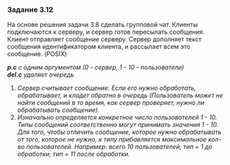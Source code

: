 ### Задание 3.12
На основе решения задачи 3.8 сделать групповой чат. Клиенты подключаются к серверу, и сервер готов пересылать сообщения. Клиент отправляет сообщение серверу. Сервер дополняет текст сообщения идентификатором клиента, и рассылает всем это сообщение. (POSIX)

*__p.c__ с одним аргументом (0 - сервер, 1 - 10 - пользователи)*  
*__del.c__ удаляет очередь*  
1. *Сервер считывает сообщение. Если его нужно обработать, обрабатывает, и кладет обратно в очередь (Пользователь может не найти сообщений в то время, как сервер проверяет, нужно ли обрабатывать сообщение).*  
1. *Изначально определяется конкретное число пользователей 1 - 10. Типы сообщений соответственно могут принимать значения 1 - 10. Для того, чтобы отличить сообщение, которое нужно обрабатывать от того, которое не нужно, к типу прибавляется максимальное кол-во пользователей. Например: всего 10 пользователей; тип = 1 до обработки; тип = 11 после обработки.*
